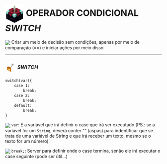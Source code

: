 # <img src="https://github.com/kaka-jaques/Proway-Classes/blob/main/gifs/Enchanting_Table.gif?raw=true" align="center" width="60px"> OPERADOR CONDICIONAL **_SWITCH_**

<p> <img src="https://github.com/kaka-jaques/Proway-Classes/blob/main/gifs/Enchanted_Book.gif?raw=true" align="center" width="30px"> Criar um meio de decisão sem condições, apenas por meio de comparação (==) e iniciar ações por meio disso </p>

---

### <img src="https://github.com/kaka-jaques/Proway-Classes/blob/main/gifs/Arrow_Burning.gif?raw=true" align="center" width="35px"> **_SWITCH_**

```
switch(var){
	case 1:
		break;
	case 2:
		break;
	default:
		break;
}
```

<img src="https://github.com/kaka-jaques/Proway-Classes/blob/main/gifs/Bottle_Enchanting.gif?raw=true" align="center" width="30px"> `var`: É a variável que irá definir o case que irá ser executado (PS.: se a variável for um `String`, deverá conter "" (aspas) para indentificar que se trata de uma variável de String e que irá receber um texto, mesmo se o texto for um número)

<img src="https://github.com/kaka-jaques/Proway-Classes/blob/main/gifs/Bottle_Enchanting.gif?raw=true" align="center" width="30px"> `break;`: Server para definir onde o case termina, senão ele irá executar o case seguinte (pode ser útil...)